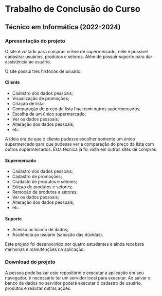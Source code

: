 # Trabalho de Conclusão do Curso

## Técnico em Informática (2022-2024)

### Apresentação do projeto

O site é voltado para compras online de supermercado, nele é possível cadastrar usuários, produtos e setores. Além de possuir suporte para dar assistência ao usuário.

O site possuí três histórias de usuário:

#### Cliente

* Cadastro dos dados pessoais;
* Visualização de promoções;
* Criação de lista;
* Comparação do preço da lista final com outros supermercados;
* Escolha de um único supermercado;
* Ver os dados pessoais;
* Alteração dos dados pessoais;
* etc.

A ideia era de que o cliente pudesse escolher somente um único supermercado para que pudesse ver a comparação do preço da lista com outros supermercados.
Esta técnica já foi vista em outros sites de compras.

#### Supermercado 

* Cadastro dos dados pessoais;
* Cadastro de promoções;
* Cradasto de produtos e setores;
* Ediçao de produtos e setores;
* Remoção de produtos e setores;
* Ver os dados pessoais;
* Alteração dos dados pessoais;
* etc.

#### Suporte

* Acesso ao banco de dados;
* Assitência ao usuário (sanação das dúvidas).

Este projeto foi desenvolvido por quatro estudantes e ainda receberá melhorias e manutenções na aplicação.

### Download do projeto

A pessoa pode baixar este repositório e executar a aplicação em seu navegador, é necessário ter um servidor local para executar. Ao salvar o banco de dados no servidor poderá executar o cadastro de usuário, produtos e realizar outras ações.
